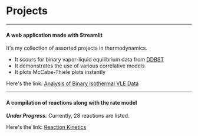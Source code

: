 # Projects
---

#### A web application made with Streamlit
It's my collection of assorted projects in thermodynamics.
* It scours for binary vapor-liquid equilibrium data from [DDBST](http://www.ddbst.com/en/EED/VLE/VLEindex.php)
* It demonstrates the use of various correlative models
* It plots McCabe-Thiele plots instantly

Here's the link: [Analysis of Binary Isothermal VLE Data](https://chem-engg-tools.herokuapp.com) 

---

#### A compilation of reactions along with the rate model 
***Under Progress.*** Currently, 28 reactions are listed. 

Here's the link: [Reaction Kinetics](https://blooming-forest-68817.herokuapp.com)

